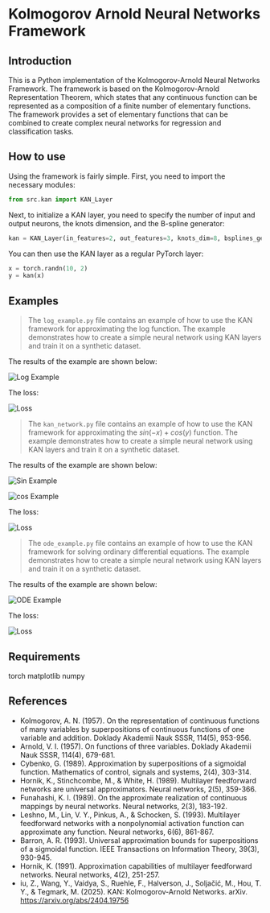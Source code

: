 # Kolmogorov Arnold Neural Networks Framework

## Introduction

This is a Python implementation of the Kolmogorov-Arnold Neural Networks Framework. The framework is based on the Kolmogorov-Arnold Representation Theorem, which states that any continuous function can be represented as a composition of a finite number of elementary functions. The framework provides a set of elementary functions that can be combined to create complex neural networks for regression and classification tasks.

## How to use

Using the framework is fairly simple. First, you need to import the necessary modules:

```python
from src.kan import KAN_Layer
```

Next, to initialize a KAN layer, you need to specify the number of input and output neurons, the knots dimension, and the B-spline generator:

```python
kan = KAN_Layer(in_features=2, out_features=3, knots_dim=8, bsplines_generator=lambda x, k: torch.functional.F.relu(x - k))
```

You can then use the KAN layer as a regular PyTorch layer:

```python
x = torch.randn(10, 2)
y = kan(x)
```

## Examples

> The `log_example.py` file contains an example of how to use the KAN framework for approximating the log function. The example demonstrates how to create a simple neural network using KAN layers and train it on a synthetic dataset.

The results of the example are shown below:

![Log Example](log.svg)

The loss:

![Loss](loss.svg)

> The `kan_network.py` file contains an example of how to use the KAN framework for approximating the $sin(-x)+cos(y)$ function. The example demonstrates how to create a simple neural network using KAN layers and train it on a synthetic dataset.

The results of the example are shown below:

![Sin Example](sin-x.svg)

![cos Example](cosx.svg)

The loss:

![Loss](loss_sincos.svg)


> The `ode_example.py` file contains an example of how to use the KAN framework for solving ordinary differential equations. The example demonstrates how to create a simple neural network using KAN layers and train it on a synthetic dataset.

The results of the example are shown below:

![ODE Example](ode.svg)

The loss:

![Loss](loss_ode.svg)

## Requirements

torch matplotlib numpy

## References

- Kolmogorov, A. N. (1957). On the representation of continuous functions of many variables by superpositions of continuous functions of one variable and addition. Doklady Akademii Nauk SSSR, 114(5), 953-956.
- Arnold, V. I. (1957). On functions of three variables. Doklady Akademii Nauk SSSR, 114(4), 679-681.
- Cybenko, G. (1989). Approximation by superpositions of a sigmoidal function. Mathematics of control, signals and systems, 2(4), 303-314.
- Hornik, K., Stinchcombe, M., & White, H. (1989). Multilayer feedforward networks are universal approximators. Neural networks, 2(5), 359-366.
- Funahashi, K. I. (1989). On the approximate realization of continuous mappings by neural networks. Neural networks, 2(3), 183-192.
- Leshno, M., Lin, V. Y., Pinkus, A., & Schocken, S. (1993). Multilayer feedforward networks with a nonpolynomial activation function can approximate any function. Neural networks, 6(6), 861-867.
- Barron, A. R. (1993). Universal approximation bounds for superpositions of a sigmoidal function. IEEE Transactions on Information Theory, 39(3), 930-945.
- Hornik, K. (1991). Approximation capabilities of multilayer feedforward networks. Neural networks, 4(2), 251-257.
- iu, Z., Wang, Y., Vaidya, S., Ruehle, F., Halverson, J., Soljačić, M., Hou, T. Y., & Tegmark, M. (2025). KAN: Kolmogorov-Arnold Networks. arXiv. <https://arxiv.org/abs/2404.19756>
